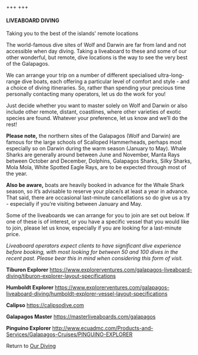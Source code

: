 +++
+++

#### LIVEABOARD DIVING

<span class="strapline">Taking you to the best of the islands' remote locations </span>



The world-famous dive sites of Wolf and Darwin are far from land and not accessible when day diving.  Taking a liveaboard to these and some of our other wonderful, but remote, dive locations is the way to see the very best of the Galapagos.

We can arrange your trip on a number of different specialised ultra-long-range dive boats, each offering a particular level of comfort and style - and a choice of diving itineraries. So, rather than spending your precious time personally contacting many operators, let us do the work for you!  

Just decide whether you want to master solely on Wolf and Darwin or also include other remote, distant, coastlines, where other varieties of exotic species are found.  Whatever your preference, let us know and we’ll do the rest!

**Please note,** the northern sites of the Galapagos (Wolf and Darwin) are famous for the large schools of Scalloped Hammerheads, perhaps most especially so on Darwin during the warm season (January to May).  Whale Sharks are generally around between June and November, Manta Rays between October and December, Dolphins, Galapagos Sharks, Silky Sharks, Mola Mola, White Spotted Eagle Rays, are to be expected through most of the year.

**Also be aware,** boats are heavily booked in advance for the Whale Shark season, so it’s advisable to reserve your place/s at least a year in advance.  That said, there are occasional last-minute cancellations so do give us a try - especially if you’re visiting between January and May.


Some of the liveaboards we can arrange for you to join are set out below.  If one of these is of interest, or you have a specific vessel that you would like to join, please let us know, especially if you are looking for a last-minute price.  

<I>Liveaboard operators expect clients to have significant dive experience before booking, with most looking for between 50 and 100 dives in the recent past.  Please bear this in mind when considering this form of visit.</I>


**Tiburon Explorer**
https://www.explorerventures.com/galapagos-liveaboard-diving/tiburon-explorer-layout-specifications


**Humboldt Explorer**
https://www.explorerventures.com/galapagos-liveaboard-diving/humboldt-explorer-vessel-layout-specifications


**Calipso**
https://calipsodive.com


**Galapagos Master**
https://masterliveaboards.com/galapagos


**Pinguino Explorer**
http://www.ecuadmc.com/Products-and-Services/Galapagos-Cruises/PINGUINO-EXPLORER


Return to [Our Diving](/our-diving/our-diving)